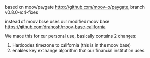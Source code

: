 based on moov/paygate https://github.com/moov-io/paygate, branch v0.8.0-rc4-fixes

instead of moov base uses our modified moov base  https://github.com/drahosh/moov-base-california

We made this for our personal use, basically contains 2 changes:
1. Hardcodes timezone to california (this is in the moov base)
2. enables key exchange algorithm that our financial institution uses.
